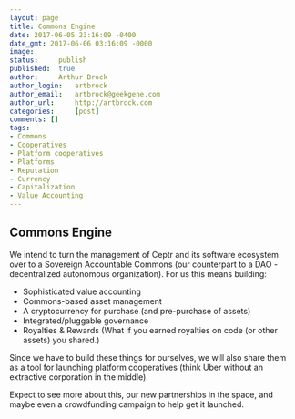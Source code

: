 ```yaml
---
layout: page
title: Commons Engine
date: 2017-06-05 23:16:09 -0400
date_gmt: 2017-06-06 03:16:09 -0000
image: 		
status: 	publish
published: 	true
author: 	Arthur Brock
author_login: 	artbrock
author_email: 	artbrock@geekgene.com
author_url: 	http://artbrock.com
categories: 	[post]
comments: []
tags:
- Commons
- Cooperatives
- Platform cooperatives
- Platforms
- Reputation
- Currency
- Capitalization
- Value Accounting
---
```


## Commons Engine
We intend to turn the management of Ceptr and its software ecosystem over to a Sovereign Accountable Commons (our counterpart to a DAO - decentralized autonomous organization). For us this means building:
 - Sophisticated value accounting
 - Commons-based asset management
 - A cryptocurrency for purchase (and pre-purchase of assets)
 - Integrated/pluggable governance
 - Royalties & Rewards (What if you earned royalties on code (or other assets) you shared.)

Since we have to build these things for ourselves, we will also share them as a tool for launching platform cooperatives (think Uber without an extractive corporation in the middle).

Expect to see more about this, our new partnerships in the space, and maybe even a crowdfunding campaign to help get it launched.

